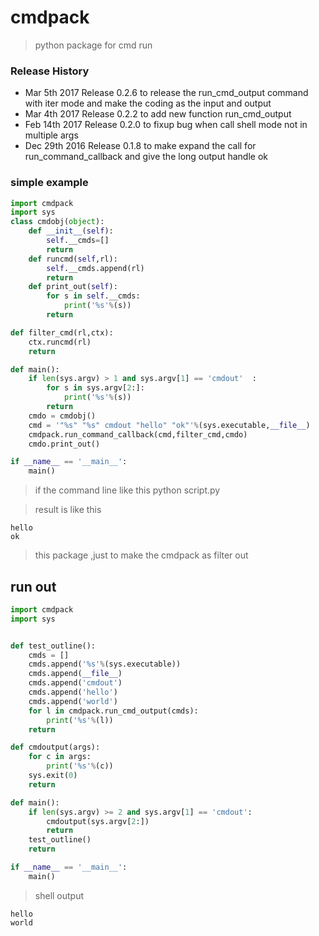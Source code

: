 # cmdpack
> python package for cmd run

### Release History
* Mar 5th 2017 Release 0.2.6 to release the run_cmd_output command with iter mode and make the coding as the input and output
* Mar 4th 2017 Release 0.2.2 to add new function run_cmd_output
* Feb 14th 2017 Release 0.2.0 to fixup bug when call shell mode not in multiple args
* Dec 29th 2016 Release 0.1.8 to make expand the call for run_command_callback and give the long output handle ok


### simple example
```python
import cmdpack
import sys
class cmdobj(object):
    def __init__(self):
        self.__cmds=[]
        return
    def runcmd(self,rl):
        self.__cmds.append(rl)
        return
    def print_out(self):
        for s in self.__cmds:
            print('%s'%(s))
        return

def filter_cmd(rl,ctx):
    ctx.runcmd(rl)
    return

def main():
    if len(sys.argv) > 1 and sys.argv[1] == 'cmdout'  :
        for s in sys.argv[2:]:
            print('%s'%(s))
        return
    cmdo = cmdobj()
    cmd = '"%s" "%s" cmdout "hello" "ok"'%(sys.executable,__file__)
    cmdpack.run_command_callback(cmd,filter_cmd,cmdo)
    cmdo.print_out()

if __name__ == '__main__':
    main()
```

> if the command line like this
> python script.py
 
> result is like this
```shell
hello
ok
```

> this package ,just to make the cmdpack as filter out

## run out
```python
import cmdpack
import sys


def test_outline():
    cmds = []
    cmds.append('%s'%(sys.executable))
    cmds.append(__file__)
    cmds.append('cmdout')
    cmds.append('hello')
    cmds.append('world')
    for l in cmdpack.run_cmd_output(cmds):
        print('%s'%(l))
    return

def cmdoutput(args):
    for c in args:
        print('%s'%(c))
    sys.exit(0)
    return

def main():
    if len(sys.argv) >= 2 and sys.argv[1] == 'cmdout':
        cmdoutput(sys.argv[2:])
        return
    test_outline()
    return

if __name__ == '__main__':
    main()
```

> shell output
```shell
hello
world
```

